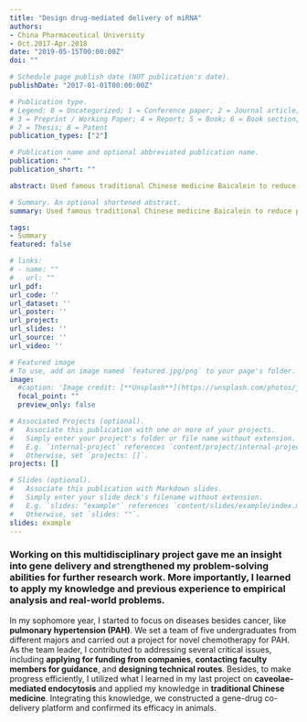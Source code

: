 ```yaml
---
title: "Design drug-mediated delivery of miRNA"
authors:
- China Pharmaceutical University
- Oct.2017-Apr.2018
date: "2019-05-15T00:00:00Z"
doi: ""

# Schedule page publish date (NOT publication's date).
publishDate: "2017-01-01T00:00:00Z"

# Publication type.
# Legend: 0 = Uncategorized; 1 = Conference paper; 2 = Journal article;
# 3 = Preprint / Working Paper; 4 = Report; 5 = Book; 6 = Book section;
# 7 = Thesis; 8 = Patent
publication_types: ["2"]

# Publication name and optional abbreviated publication name.
publication: ""
publication_short: ""

abstract: Used famous traditional Chinese medicine Baicalein to reduce pulmonary vascular resistance. 

# Summary. An optional shortened abstract.
summary: Used famous traditional Chinese medicine Baicalein to reduce pulmonary vascular resistance.

tags:
- Summary
featured: false

# links:
# - name: ""
#   url: ""
url_pdf: 
url_code: ''
url_dataset: ''
url_poster: ''
url_project: 
url_slides: ''
url_source: ''
url_video: ''

# Featured image
# To use, add an image named `featured.jpg/png` to your page's folder. 
image:
  #caption: 'Image credit: [**Unsplash**](https://unsplash.com/photos/jdD8gXaTZsc)'
  focal_point: ""
  preview_only: false

# Associated Projects (optional).
#   Associate this publication with one or more of your projects.
#   Simply enter your project's folder or file name without extension.
#   E.g. `internal-project` references `content/project/internal-project/index.md`.
#   Otherwise, set `projects: []`.
projects: []

# Slides (optional).
#   Associate this publication with Markdown slides.
#   Simply enter your slide deck's filename without extension.
#   E.g. `slides: "example"` references `content/slides/example/index.md`.
#   Otherwise, set `slides: ""`.
slides: example
---
```

### Working on this multidisciplinary project gave me an insight into gene delivery and strengthened my problem-solving abilities for further research work. More importantly, I learned to apply my knowledge and previous experience to empirical analysis and real-world problems.<br/>
In my sophomore year, I started to focus on diseases besides cancer, like **pulmonary hypertension (PAH)**. We set a team of five undergraduates from different majors and carried out a project for novel chemotherapy for PAH. <br/>
As the team leader, I contributed to addressing several critical issues, including **applying for funding from companies**, **contacting faculty members for guidance**, and **designing technical routes**. Besides, to make progress efficiently, I utilized what I learned in my last project on **caveolae-mediated endocytosis** and applied my knowledge in **traditional Chinese medicine**. Integrating this knowledge, we constructed a gene-drug co-delivery platform and confirmed its efficacy in animals. 
